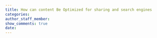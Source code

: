 ```yaml
---
title: How can content Be Optimized for sharing and search engines
categories:
author_staff_member:
show_comments: true
date:
---
```

